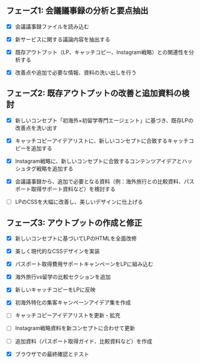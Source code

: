 ## フェーズ1: 会議議事録の分析と要点抽出
- [x] 会議議事録ファイルを読み込む
- [x] 新サービスに関する議論内容を抽出する
- [x] 既存アウトプット（LP、キャッチコピー、Instagram戦略）との関連性を分析する
- [x] 改善点や追加で必要な情報、資料の洗い出しを行う




## フェーズ2: 既存アウトプットの改善と追加資料の検討
- [x] 新しいコンセプト「初海外×初留学専門エージェント」に基づき、既存LPの改善点を洗い出す
- [x] キャッチコピーアイデアリストに、新しいコンセプトに合致するキャッチコピーを追加する
- [x] Instagram戦略に、新しいコンセプトに合致するコンテンツアイデアとハッシュタグ戦略を追加する
- [x] 会議議事録から、追加で必要となる資料（例：海外旅行との比較資料、パスポート取得サポート資料など）を検討する
- [ ] LPのCSSを大幅に改善し、美しいデザインに仕上げる



## フェーズ3: アウトプットの作成と修正
- [x] 新しいコンセプトに基づいてLPのHTMLを全面改修
- [x] 美しく現代的なCSSデザインを実装
- [x] パスポート取得費用サポートキャンペーンをLPに組み込む
- [x] 海外旅行vs留学の比較セクションを追加
- [x] 新しいキャッチコピーをLPに反映
- [x] 初海外特化の集客キャンペーンアイデア集を作成
- [ ] キャッチコピーアイデアリストを更新・拡充
- [ ] Instagram戦略資料を新コンセプトに合わせて更新
- [ ] 追加資料（パスポート取得ガイド、比較資料など）を作成
- [x] ブラウザでの最終確認とテスト

